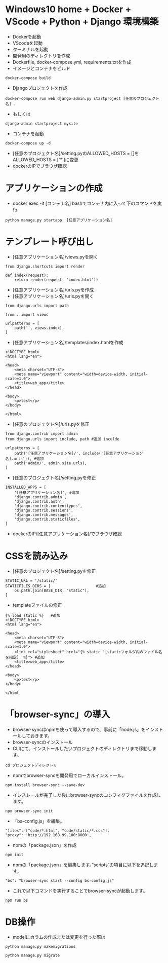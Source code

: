 # Windows10 home + Docker + VScode + Python + Django 環境構築

* Dockerを起動
* VScodeを起動
* ターミナルを起動
* 開発用のディレクトリを作成
* Dockerfile, docker-compose.yml, requirements.txtを作成
* イメージとコンテナをビルド
```
docker-compose build
```
* Djangoプロジェクトを作成
```
docker-compose run web django-admin.py startproject [任意のプロジェクト名] .
```
* もしくは
```
django-admin startproject mysite
```
* コンテナを起動
```
docker-compose up -d
```
* [任意のプロジェクト名]/setting.pyのALLOWED_HOSTS = []をALLOWED_HOSTS = ['*']に変更
* dockerのIPでブラウザ確認

# アプリケーションの作成

* docker exec -it [コンテナ名] bashでコンテナ内に入って下のコマンドを実行
```
python manage.py startapp  [任意アプリケーション名]
```

# テンプレート呼び出し
*  [任意アプリケーション名]/views.pyを開く
```
from django.shortcuts import render

def index(request):
    return render(request, 'index.html'))
```
*  [任意アプリケーション名]/urls.pyを作成
*  [任意アプリケーション名]/urls.pyを開く
```
from django.urls import path

from . import views

urlpatterns = [
    path('', views.index),
]
```
*  [任意アプリケーション名]/templates/index.htmlを作成
```
<!DOCTYPE html>
<html lang="en">

<head>
    <meta charset="UTF-8">
    <meta name="viewport" content="width=device-width, initial-scale=1.0">
    <title>web_app</title>
</head>

<body>
    <p>test</p>
</body>

</html>
```
* [任意のプロジェクト名]/urls.pyを修正
```
from django.contrib import admin
from django.urls import include, path #追加 inculde

urlpatterns = [
    path('[任意アプリケーション名]/', include('[任意アプリケーション名].urls')), #追加
    path('admin/', admin.site.urls),
]
```
* [任意のプロジェクト名]/setting.pyを修正
```
INSTALLED_APPS = [
    '[任意アプリケーション名]', #追加
    'django.contrib.admin',
    'django.contrib.auth',
    'django.contrib.contenttypes',
    'django.contrib.sessions',
    'django.contrib.messages',
    'django.contrib.staticfiles',
]
```
* dockerのIP/[任意アプリケーション名]/でブラウザ確認
# CSSを読み込み
* [任意のプロジェクト名]/setting.pyを修正
```
STATIC_URL = '/static/'
STATICFILES_DIRS = [                    #追加
    os.path.join(BASE_DIR, "static"),
]
```
* templateファイルの修正
```
{% load static %}   #追加
<!DOCTYPE html>
<html lang="en">

<head>
    <meta charset="UTF-8">
    <meta name="viewport" content="width=device-width, initial-scale=1.0">
    <link rel="stylesheet" href="{% static '[staticフォルダ内のファイル名を指定]' %}"> #追加
    <title>web_app</title>
</head>

<body>
    <p>test</p>
</body>

</html
```
# 「browser-sync」の導入
* browser-syncはnpmを使って導入するので、事前に「node.js」をインストールしておきます。
* browser-syncのインストール
* CLIにて、インストールしたいプロジェクトのディレクトリまで移動します。
```
cd プロジェクトディレクトリ
```
* npmでbrowser-syncを開発用でローカルインストール。
```
npm install browser-sync --save-dev
```
* インストールが完了した後にbrowser-syncのコンフィグファイルを作成します。
```
npx browser-sync init
```
* 「bs-config.js」を編集。
```
"files": ["code/*.html", "code/static/*.css"],
"proxy": 'http://192.168.99.100:8000',
```
* npmの「package.json」を作成
```
npm init
```
* npmの「package.json」を編集します。”scripts“の項目に以下を追記します。
```
"bs": "browser-sync start --config bs-config.js"
```
* これで以下コマンドを実行することでbrowser-syncが起動します。
```
npm run bs
```

# DB操作
* modelにカラムの作成または変更を行った際は
```
python manage.py makemigrations

python manage.py migrate
```
